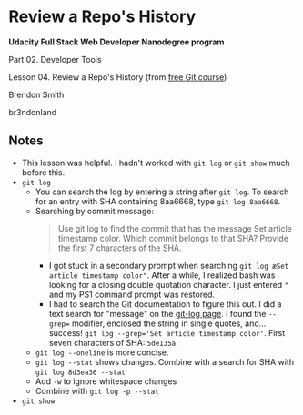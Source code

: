 # Review a Repo's History

**Udacity Full Stack Web Developer Nanodegree program**

Part 02. Developer Tools

Lesson 04. Review a Repo's History (from [free Git course](https://www.udacity.com/course/version-control-with-git--ud123))

Brendon Smith

br3ndonland

## Notes

* This lesson was helpful. I hadn't worked with `git log` or `git show` much before this.
* `git log`
  - You can search the log by entering a string after `git log`. To search for an entry with SHA containing 8aa6668, type `git log 8aa6668`.
  - Searching by commit message:
    > Use git log to find the commit that has the message Set article timestamp color. Which commit belongs to that SHA? Provide the first 7 characters of the SHA.
    + I got stuck in a secondary prompt when searching `git log æSet article timestamp color"`. After a while, I realized bash was looking for a closing double quotation character. I just entered `"` and my PS1 command prompt was restored.
    + I had to search the Git documentation to figure this out. I did a text search for "message" on the [git-log page](https://git-scm.com/docs/git-log#git-log---grep-reflogltpatterngt). I found the `--grep=` modifier, enclosed the string in single quotes, and... success! `git log --grep='Set article timestamp color'`. First seven characters of SHA: `5de135a`.
  - `git log --oneline` is more concise.
  - `git log --stat` shows changes. Combine with a search for SHA with `git log 8d3ea36 --stat`
  - Add `-w` to ignore whitespace changes
  - Combine with `git log -p --stat`
* `git show`